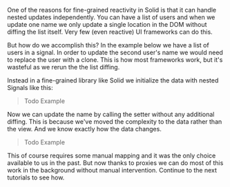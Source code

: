 One of the reasons for fine-grained reactivity in Solid is that it can handle nested updates independently. You can have a list of users and when we update one name we only update a single location in the DOM without diffing the list itself. Very few (even reactive) UI frameworks can do this.

But how do we accomplish this? In the example below we have a list of users in a signal. In order to update the second user's name we would need to replace the user with a clone. This is how most frameworks work, but it's wasteful as we rerun the the list diffing.

Instead in a fine-grained library like Solid we initialize the data with nested Signals like this:

> Todo Example

Now we can update the name by calling the setter without any additional diffing. This is because we've moved the complexity to the data rather than the view. And we know exactly how the data changes.

> Todo Example

This of course requires some manual mapping and it was the only choice available to us in the past. But now thanks to proxies we can do most of this work in the background without manual intervention. Continue to the next tutorials to see how.
